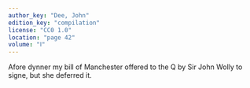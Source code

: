 ```yaml
---
author_key: "Dee, John"
edition_key: "compilation"
license: "CC0 1.0"
location: "page 42"
volume: "Ⅰ"
---
```

Afore dynner my bill of Manchester offered to the Q by Sir John Wolly to
signe, but she deferred it.
